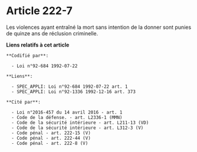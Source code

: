 # Article 222-7

Les violences ayant entraîné la mort sans intention de la donner sont punies de quinze ans de réclusion criminelle.

**Liens relatifs à cet article**

	**Codifié par**:

	  - Loi n°92-684 1992-07-22

	**Liens**:

	  - SPEC_APPLI: Loi n°92-684 1992-07-22 art. 1
	  - SPEC_APPLI: Loi n°92-1336 1992-12-16 art. 373

	**Cité par**:

	  - Loi n°2016-457 du 14 avril 2016 - art. 1
	  - Code de la défense. - art. L2336-1 (MMN)
	  - Code de la sécurité intérieure - art. L211-13 (VD)
	  - Code de la sécurité intérieure - art. L312-3 (V)
	  - Code pénal - art. 222-15 (V)
	  - Code pénal - art. 222-44 (V)
	  - Code pénal - art. 222-8 (V)
